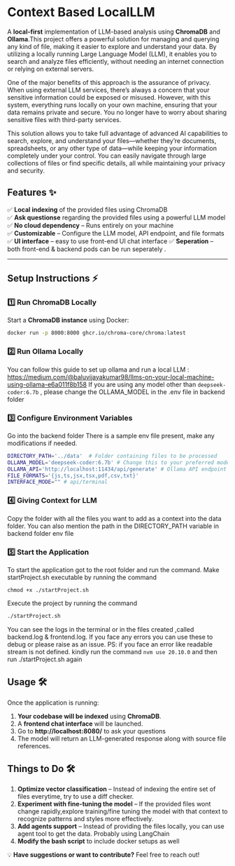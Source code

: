 # **Context Based LocalLLM** 
A **local-first** implementation of LLM-based analysis using **ChromaDB** and **Ollama**.This project offers a powerful solution for managing and querying any kind of file, making it easier to explore and understand your data. By utilizing a locally running Large Language Model (LLM), it enables you to search and analyze files efficiently, without needing an internet connection or relying on external servers.

One of the major benefits of this approach is the assurance of privacy. When using external LLM services, there’s always a concern that your sensitive information could be exposed or misused. However, with this system, everything runs locally on your own machine, ensuring that your data remains private and secure. You no longer have to worry about sharing sensitive files with third-party services.

This solution allows you to take full advantage of advanced AI capabilities to search, explore, and understand your files—whether they’re documents, spreadsheets, or any other type of data—while keeping your information completely under your control. You can easily navigate through large collections of files or find specific details, all while maintaining your privacy and security.

## **Features** ✨  
✅ **Local indexing** of the provided files using ChromaDB  
✅ **Ask questionse** regarding the provided files using a powerful LLM model  
✅ **No cloud dependency** – Runs entirely on your machine  
✅ **Customizable** – Configure the LLM model, API endpoint, and file formats  
✅ **UI interface** – easy to use front-end UI chat interface
✅ **Seperation** – both front-end & backend pods can be run seperately .


---

## **Setup Instructions** ⚡  

### **1️⃣ Run ChromaDB Locally**
Start a **ChromaDB instance** using Docker:  
```sh
docker run -p 8000:8000 ghcr.io/chroma-core/chroma:latest
```
### **2️⃣ Run Ollama Locally**
You can follow this guide to set up ollama and run a local LLM : https://medium.com/@baluvijayakumar98/llms-on-your-local-machine-using-ollama-e6a011f8b158
If you are using any model other than `deepseek-coder:6.7b` , please change the OLLAMA_MODEL in the .env file in backend folder

### **3️⃣ Configure Environment Variables**
Go into the backend folder 
There is a sample env file present, make any modifications if needed.
```sh
DIRECTORY_PATH='../data'  # Folder containing files to be processed
OLLAMA_MODEL='deepseek-coder:6.7b' # Change this to your preferred model
OLLAMA_API='http://localhost:11434/api/generate' # Ollama API endpoint
FILE_FORMATS='{js,ts,jsx,tsx,pdf,csv,txt}' 
INTERFACE_MODE="" # api/terminal
```

### **4️⃣ Giving Context for LLM**
Copy the folder with all the files you want to add as a context into the data folder. You can also mention the path in the DIRECTORY_PATH variable in backend folder env file

### **5️⃣ Start the Application**
To start the application got to the root folder and run the command.
Make startProject.sh executable by running the command 
```
chmod +x ./startProject.sh
```
Execute the project by running the command
```sh
./startProject.sh
```
You can see the logs in the terminal or in the files created ,called backend.log & frontend.log. If you face any errors you can use these to debug or please raise as an issue.
PS: if you face an error like readable stream is not defined. kindly run the command 
```nvm use 20.10.0``` and then run ./startProject.sh again



## **Usage** 🛠️  

Once the application is running:  

1. **Your codebase will be indexed** using **ChromaDB**.  
2. A **frontend chat interface** will be launched.
3. Go to **http://localhost:8080/** to ask your questions  
4. The model will return an LLM-generated response along with source file references.



## **Things to Do** 🛠️  

1. **Optimize vector classification** – Instead of indexing the entire set of files everytime, try to use a diff checker.  
2. **Experiment with fine-tuning the model** – If the provided files wont change rapidly,explore training/fine tuning the model with that context to recognize patterns and styles more effectively.
3. **Add agents support** – Instead of providing the files locally, you can use agent tool to get the data. Probably using LangChain
5. **Modify the bash script** to include docker setups as well
     

💡 **Have suggestions or want to contribute?** Feel free to reach out!  








